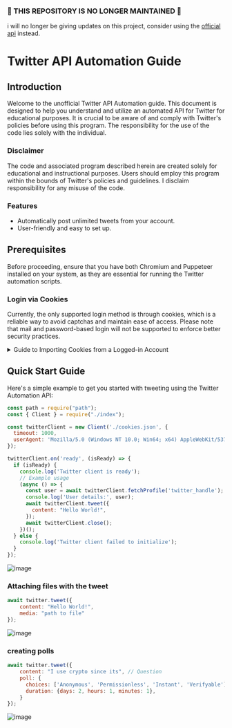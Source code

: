 ### 🚨 THIS REPOSITORY IS NO LONGER MAINTAINED 🚨
i will no longer be giving updates on this project, consider using the [official api](https://www.npmjs.com/package/twitter-api-v2) instead. 

# Twitter API Automation Guide

## Introduction
Welcome to the unofficial Twitter API Automation guide. This document is designed to help you understand and utilize an automated API for Twitter for educational purposes. It is crucial to be aware of and comply with Twitter's policies before using this program. The responsibility for the use of the code lies solely with the individual.

### Disclaimer
The code and associated program described herein are created solely for educational and instructional purposes. Users should employ this program within the bounds of Twitter's policies and guidelines. I disclaim responsibility for any misuse of the code.

### Features
- Automatically post unlimited tweets from your account.
- User-friendly and easy to set up.

## Prerequisites
Before proceeding, ensure that you have both Chromium and Puppeteer installed on your system, as they are essential for running the Twitter automation scripts.

### Login via Cookies
Currently, the only supported login method is through cookies, which is a reliable way to avoid captchas and maintain ease of access. Please note that mail and password-based login will not be supported to enforce better security practices.

<details>
<summary>Guide to Importing Cookies from a Logged-in Account</summary>

To import cookies, you need to obtain them in JSON format. This can be done using the following steps:

1. Install the "EditThisCookie" extension, available at the [Chrome Web Store](https://chrome.google.com/webstore/detail/editthiscookie/fngmhnnpilhplaeedifhccceomclgfbg).
2. Navigate to [Twitter.com](https://twitter.com/home) and sign in to your account.
3. Click on the "EditThisCookie" extension icon.
4. Use the "Export Cookies" feature within the extension to save your cookies to a JSON file.

Place the exported cookies.json file in the same directory as your Twitter automation script or redirect to specific path.
</details>

## Quick Start Guide

Here's a simple example to get you started with tweeting using the Twitter Automation API:

```js
const path = require("path");
const { Client } = require("./index");

const twitterClient = new Client('./cookies.json', {
  timeout: 1000,
  userAgent: 'Mozilla/5.0 (Windows NT 10.0; Win64; x64) AppleWebKit/537.36 (KHTML, like Gecko) Chrome/122.0.1425.130 Safari/537.36'
});

twitterClient.on('ready', (isReady) => {
  if (isReady) {
    console.log('Twitter client is ready');
    // Example usage
    (async () => {
      const user = await twitterClient.fetchProfile('twitter_handle');
      console.log('User details:', user);
      await twitterClient.tweet({
        content: "Hello World!",
      });
      await twitterClient.close();
    })();
  } else {
    console.log('Twitter client failed to initialize');
  }
});
```
![image](https://github.com/WriteNaN/Twitter/assets/151211283/58da8fa6-53fd-44a3-b1fc-bf521e2ed534)


### Attaching files with the tweet
```js
await twitter.tweet({
    content: "Hello World!",
    media: "path to file"
});
```
![image](https://github.com/WriteNaN/Twitter/assets/151211283/1c2539e0-c166-4c67-9da3-3adf8bd43752)

### creating polls
```js
await twitter.tweet({
    content: "I use crypto since its", // Question
    poll: {
      choices: ['Anonymous', 'Permissionless', 'Instant', 'Verifyable'],
      duration: {days: 2, hours: 1, minutes: 1},
    }
});
```
![image](https://github.com/WriteNaN/Twitter/assets/151211283/a9a93123-8466-4747-b04f-a52461ef5bc9)


